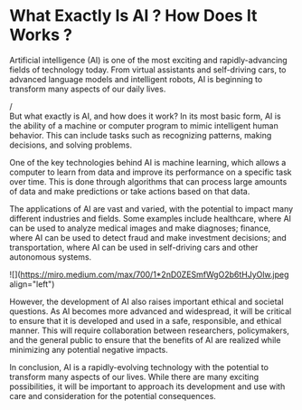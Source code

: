 # What Exactly Is AI ? How Does It Works ?

Artificial intelligence (AI) is one of the most exciting and rapidly-advancing fields of technology today. From virtual assistants and self-driving cars, to advanced language models and intelligent robots, AI is beginning to transform many aspects of our daily lives.

/  
But what exactly is AI, and how does it work? In its most basic form, AI is the ability of a machine or computer program to mimic intelligent human behavior. This can include tasks such as recognizing patterns, making decisions, and solving problems.

One of the key technologies behind AI is machine learning, which allows a computer to learn from data and improve its performance on a specific task over time. This is done through algorithms that can process large amounts of data and make predictions or take actions based on that data.

The applications of AI are vast and varied, with the potential to impact many different industries and fields. Some examples include healthcare, where AI can be used to analyze medical images and make diagnoses; finance, where AI can be used to detect fraud and make investment decisions; and transportation, where AI can be used in self-driving cars and other autonomous systems.

![](https://miro.medium.com/max/700/1*2nD0ZESmfWgO2b6tHJyOlw.jpeg align="left")

However, the development of AI also raises important ethical and societal questions. As AI becomes more advanced and widespread, it will be critical to ensure that it is developed and used in a safe, responsible, and ethical manner. This will require collaboration between researchers, policymakers, and the general public to ensure that the benefits of AI are realized while minimizing any potential negative impacts.

In conclusion, AI is a rapidly-evolving technology with the potential to transform many aspects of our lives. While there are many exciting possibilities, it will be important to approach its development and use with care and consideration for the potential consequences.